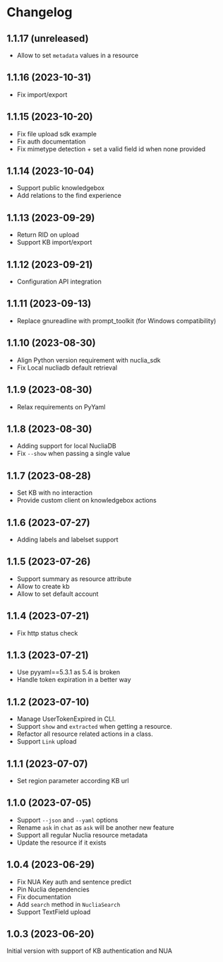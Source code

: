 # Changelog

## 1.1.17 (unreleased)


- Allow to set `metadata` values in a resource


## 1.1.16 (2023-10-31)


- Fix import/export


## 1.1.15 (2023-10-20)


- Fix file upload sdk example
- Fix auth documentation
- Fix mimetype detection + set a valid field id when none provided


## 1.1.14 (2023-10-04)


- Support public knowledgebox
- Add relations to the find experience


## 1.1.13 (2023-09-29)


- Return RID on upload
- Support KB import/export


## 1.1.12 (2023-09-21)


- Configuration API integration


## 1.1.11 (2023-09-13)


- Replace gnureadline with prompt_toolkit (for Windows compatibility)


## 1.1.10 (2023-08-30)


- Align Python version requirement with nuclia_sdk
- Fix Local nucliadb default retrieval


## 1.1.9 (2023-08-30)


- Relax requirements on PyYaml


## 1.1.8 (2023-08-30)


- Adding support for local NucliaDB
- Fix `--show` when passing a single value


## 1.1.7 (2023-08-28)


- Set KB with no interaction
- Provide custom client on knowledgebox actions


## 1.1.6 (2023-07-27)


- Adding labels and labelset support


## 1.1.5 (2023-07-26)

- Support summary as resource attribute
- Allow to create kb
- Allow to set default account

## 1.1.4 (2023-07-21)

- Fix http status check

## 1.1.3 (2023-07-21)

- Use pyyaml==5.3.1 as 5.4 is broken
- Handle token expiration in a better way

## 1.1.2 (2023-07-10)

- Manage UserTokenExpired in CLI.
- Support `show` and `extracted` when getting a resource.
- Refactor all resource related actions in a class.
- Support `Link` upload

## 1.1.1 (2023-07-07)

- Set region parameter according KB url

## 1.1.0 (2023-07-05)

- Support `--json` and `--yaml` options
- Rename `ask` in `chat` as `ask` will be another new feature
- Support all regular Nuclia resource metadata
- Update the resource if it exists

## 1.0.4 (2023-06-29)

- Fix NUA Key auth and sentence predict
- Pin Nuclia dependencies
- Fix documentation
- Add `search` method in `NucliaSearch`
- Support TextField upload

## 1.0.3 (2023-06-20)

Initial version with support of KB authentication and NUA
